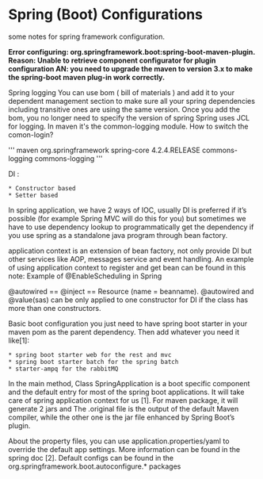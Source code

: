 # Spring (Boot) Configurations

some notes for spring framework configuration. 

**Error configuring: org.springframework.boot:spring-boot-maven-plugin. Reason: Unable to retrieve component configurator for plugin configuration
AN: you need to upgrade the maven to version 3.x to make the spring-boot maven plug-in work correctly.**

Spring logging
You can use bom ( bill of materials ) and add it to your dependent management section to make sure all your spring dependencies including transitive ones are using the same  version.
Once you add the bom, you no longer need to specify the version of spring
Spring uses JCL for logging. In maven it's the common-logging module.
How to switch the comon-login? 

''' maven
    <dependencies>
    <dependency>
    <groupId>org.springframework</groupId>
    <artifactId>spring-core</artifactId>
    <version>4.2.4.RELEASE</version>
    <exclusions>
    <exclusion>
    <groupId>commons-logging</groupId>
    <artifactId>commons-logging</artifactId>
    </exclusion>
    </exclusions>
    </dependency>
    </dependencies>
''' 


DI :

	* Constructor based
	* Setter based

In spring application, we have 2 ways of IOC, usually DI is preferred if it’s possible (for example Spring MVC will do this for you) but sometimes we have to use dependency lookup to programmatically get the dependency if you use spring as a standalone java program through bean factory.

application context is an extension of bean factory, not only provide DI but other services like AOP, messages service and event handling.
An example of using application context to register and get bean can be found in this note: Example of @EnableScheduling in Spring

@autowired == @inject == Resource (name = beanname).
@autowired and @value(sas) can be only applied to one constructor for DI if the class has more than one constructors.

Basic boot configuration
you just need to have spring boot starter in your maven pom as the parent dependency. Then add whatever you need it like[1]:

	* spring boot starter web for the rest and mvc
	* spring boot starter batch for the spring batch
	* starter-ampq for the rabbitMQ

In the main method, Class SpringApplication is a boot specific component and the default entry for most of the spring boot applications. It will take care of spring application context for us [1].
For maven package, it will generate 2 jars and The .original file is the output of the default Maven compiler, while the other one is the jar file enhanced by Spring Boot’s plugin.

About the property files, you can use application.properties/yaml to override the default app settings. More information can be found in the spring doc [2]. Default configs can be found in the org.springframework.boot.autoconfigure.* packages
